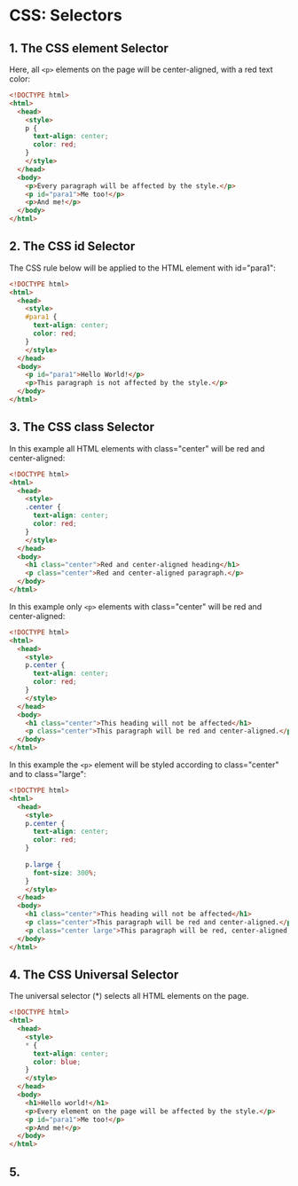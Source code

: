 # CSS: Selectors

## 1. The CSS element Selector

Here, all ```<p>``` elements on the page will be center-aligned, with a red text color: 

```html
<!DOCTYPE html>
<html>
  <head>
    <style>
    p {
      text-align: center;
      color: red;
    } 
    </style>
  </head>
  <body>
    <p>Every paragraph will be affected by the style.</p>
    <p id="para1">Me too!</p>
    <p>And me!</p>
  </body>
</html>
```

## 2. The CSS id Selector

The CSS rule below will be applied to the HTML element with id="para1": 

```html
<!DOCTYPE html>
<html>
  <head>
    <style>
    #para1 {
      text-align: center;
      color: red;
    }
    </style>
  </head>
  <body>
    <p id="para1">Hello World!</p>
    <p>This paragraph is not affected by the style.</p>
  </body>
</html>
```

## 3. The CSS class Selector

In this example all HTML elements with class="center" will be red and center-aligned: 

```html
<!DOCTYPE html>
<html>
  <head>
    <style>
    .center {
      text-align: center;
      color: red;
    }
    </style>
  </head>
  <body>
    <h1 class="center">Red and center-aligned heading</h1>
    <p class="center">Red and center-aligned paragraph.</p> 
  </body>
</html>
```

In this example only ```<p>``` elements with class="center" will be red and center-aligned: 

```html
<!DOCTYPE html>
<html>
  <head>
    <style>
    p.center {
      text-align: center;
      color: red;
    }
    </style>
  </head>
  <body>
    <h1 class="center">This heading will not be affected</h1>
    <p class="center">This paragraph will be red and center-aligned.</p> 
  </body>
</html>
```

In this example the ```<p>``` element will be styled according to class="center" and to class="large": 

```html
<!DOCTYPE html>
<html>
  <head>
    <style>
    p.center {
      text-align: center;
      color: red;
    }
    
    p.large {
      font-size: 300%;
    }
    </style>
  </head>
  <body>
    <h1 class="center">This heading will not be affected</h1>
    <p class="center">This paragraph will be red and center-aligned.</p>
    <p class="center large">This paragraph will be red, center-aligned, and in a large font-size.</p> 
  </body>
</html>
```

## 4. The CSS Universal Selector

The universal selector (*) selects all HTML elements on the page.

```html
<!DOCTYPE html>
<html>
  <head>
    <style>
    * {
      text-align: center;
      color: blue;
    }
    </style>
  </head>
  <body>
    <h1>Hello world!</h1>
    <p>Every element on the page will be affected by the style.</p>
    <p id="para1">Me too!</p>
    <p>And me!</p>
  </body>
</html>
```

## 5. 




